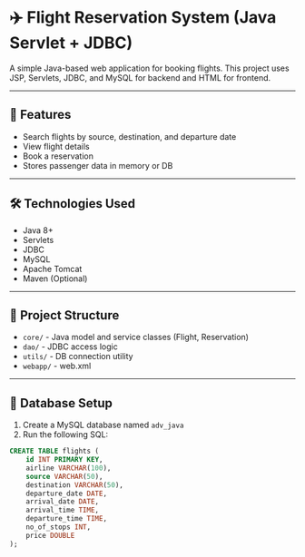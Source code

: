 # ✈️ Flight Reservation System (Java Servlet + JDBC)

A simple Java-based web application for booking flights. This project uses JSP, Servlets, JDBC, and MySQL for backend and HTML for frontend.

---

## 🚀 Features

- Search flights by source, destination, and departure date
- View flight details
- Book a reservation
- Stores passenger data in memory or DB

---

## 🛠️ Technologies Used

- Java 8+
- Servlets
- JDBC
- MySQL
- Apache Tomcat
- Maven (Optional)

---

## 📁 Project Structure

- `core/` - Java model and service classes (Flight, Reservation)
- `dao/` - JDBC access logic
- `utils/` - DB connection utility
- `webapp/` -  web.xml
  

---

## 🧪 Database Setup

1. Create a MySQL database named `adv_java`
2. Run the following SQL:

```sql
CREATE TABLE flights (
    id INT PRIMARY KEY,
    airline VARCHAR(100),
    source VARCHAR(50),
    destination VARCHAR(50),
    departure_date DATE,
    arrival_date DATE,
    arrival_time TIME,
    departure_time TIME,
    no_of_stops INT,
    price DOUBLE
);
